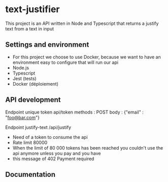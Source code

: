 # text-justifier
This project is an API written in Node and Typescript that returns a justify text from a text in input

## Settings and environment 
- For this project we choose to use Docker, because we want to have an environment easy to configure that will run our api
- Node.js
- Typescript
- Jest (tests)
- Docker (déploiement)

## API development
Endpoint unique token api/token
methods : POST 
body : {"email" : "foo@bar.com"}

Endpoint justify-text /api/justify
+ Need of a token to consume the api
+ Rate limit 80000
+ When the limit of 80 000 tokens has been reached you couldn't use the api anymore unless you pay and you have
+ this message of 402 Payment required

## Documentation
